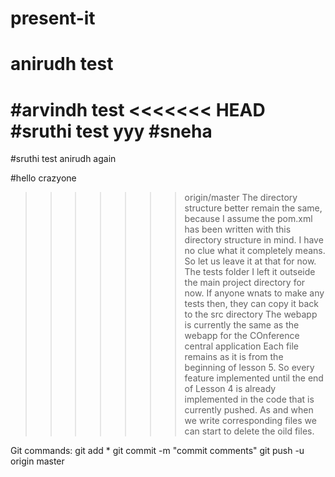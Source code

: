 # present-it
# anirudh test
#arvindh test
<<<<<<< HEAD
#sruthi test
yyy
#sneha
=======
#sruthi test
anirudh again

#hello crazyone


>>>>>>> origin/master
The directory structure better remain the same, because I assume the pom.xml has been written with this directory structure in mind.
I have no clue what it completely means. So let us leave it at that for now.
The tests folder I left it outseide the main project directory for now. If anyone wnats to make any tests then, they can copy it back to the src directory
The webapp is currently the same as the webapp for the COnference central application
Each file remains as it is from the beginning of lesson 5. So every feature implemented until the end of Lesson 4 is already implemented in the code that is currently pushed.
As and when we write corresponding files we can start to delete the oild files.


Git commands:
git add *
git commit -m "commit comments"
git push -u origin master
